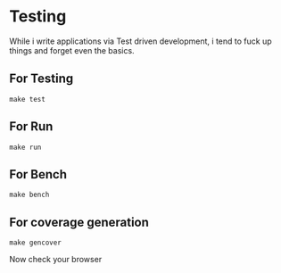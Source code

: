 # Testing

While i write applications via Test driven development, i tend to fuck up things and forget even the basics.

## For Testing

`make test`

## For Run

`make run`

## For Bench

`make bench`

## For coverage generation

`make gencover`

Now check your browser

